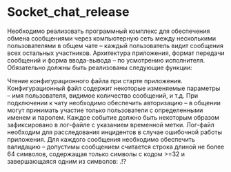 # Socket_chat_release
Необходимо реализовать программный комплекс для обеспечения обмена сообщениями через компьютерную сеть между несколькими пользователями в общем чате – каждый пользователь видит сообщения всех остальных участников. Архитектура приложения, формат передачи сообщений и форма ввода-вывода – по усмотрению исполнителя. Обязательно должны быть реализованы следующие функции:

Чтение конфигурационного файла при старте приложения. Конфигурационный файл содержит некоторые изменяемые параметры – имя пользователя, видимое количество сообщений, и т.д.
При подключении к чату необходимо обеспечить авторизацию – в общении могут принимать участие только пользователи с определенными именем и паролем.
Каждое событие должно быть некоторым образом зафиксировано в лог-файле с указанием временной метки. Лог-файл необходим для расследования инцидентов в случае ошибочной работы приложения.
Для каждого сообщения необходимо обеспечить валидацию – допустимы сообщением считается строка длиной не более 64 символов, содержащая только символы с кодом >=32 и завершающаяся одним из символов: .!?
